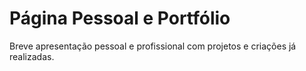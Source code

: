 # Página Pessoal e Portfólio
Breve apresentação pessoal e profissional com projetos e criações já realizadas.
